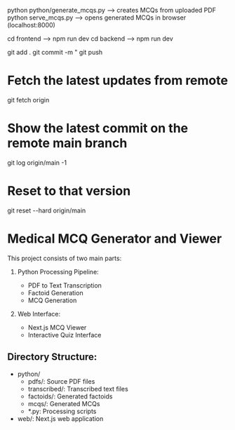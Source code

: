 python python/generate_mcqs.py --> creates MCQs from uploaded PDF
python serve_mcqs.py --> opens generated MCQs in browser (localhost:8000)

cd frontend --> npm run dev
cd backend --> npm run dev

git add .
git commit -m "
git push


# Fetch the latest updates from remote
git fetch origin

# Show the latest commit on the remote main branch
git log origin/main -1

# Reset to that version
git reset --hard origin/main


# Medical MCQ Generator and Viewer

This project consists of two main parts:

1. Python Processing Pipeline:
   - PDF to Text Transcription
   - Factoid Generation
   - MCQ Generation

2. Web Interface:
   - Next.js MCQ Viewer
   - Interactive Quiz Interface

## Directory Structure:
- python/
  - pdfs/: Source PDF files
  - transcribed/: Transcribed text files
  - factoids/: Generated factoids
  - mcqs/: Generated MCQs
  - *.py: Processing scripts
- web/: Next.js web application
